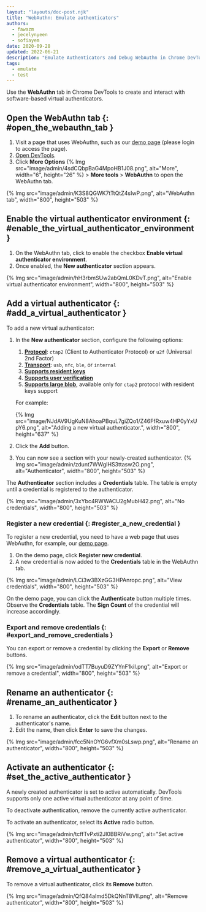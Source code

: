 ```yaml
---
layout: "layouts/doc-post.njk"
title: "WebAuthn: Emulate authenticators"
authors:
  - fawazm
  - jecelynyeen
  - sofiayem
date: 2020-09-28
updated: 2022-06-21
description: "Emulate Authenticators and Debug WebAuthn in Chrome DevTools."
tags:
  - emulate
  - test
---
```


Use the **WebAuthn** tab in Chrome DevTools to create and interact with software-based virtual
authenticators.

## Open the WebAuthn tab {: #open_the_webauthn_tab }

1.  Visit a page that uses WebAuthn, such as our [demo page][1]
    (please login to access the page).
2.  [Open DevTools][2].
3.  Click **More Options** {% Img src="image/admin/4sdCQbpBaG4MpoHB1J08.png", alt="More", width="6", height="26" %} > **More
    tools** > **WebAuthn** to open the WebAuthn tab.

{% Img src="image/admin/K3S8QGWK7tTtQtZ4sIwP.png", alt="WebAuthn tab", width="800", height="503" %}

## Enable the virtual authenticator environment {: #enable_the_virtual_authenticator_environment }

1.  On the WebAuthn tab, click to enable the checkbox **Enable virtual authenticator environment**.
2.  Once enabled, the **New authenticator** section appears.

{% Img src="image/admin/hH3rbmSUw2abQmL0KDvT.png", alt="Enable virtual authenticator environment", width="800", height="503" %}

## Add a virtual authenticator {: #add_a_virtual_authenticator }

To add a new virtual authenticator:

1. In the **New authenticator** section, configure the following options:

   1. [**Protocol**][3]: `ctap2` (Client to Authenticator Protocol) or `u2f` (Universal 2nd Factor)
   1. [**Transport**][4]:   `usb`, `nfc`, `ble`, or `internal`
   1. [**Supports resident keys**][5]
   1. [**Supports user verification**][6]
   1. [**Supports large blob**][7], available only for `ctap2` protocol with resident keys support

   For example:

   {% Img src="image/NJdAV9UgKuN8AhoaPBquL7giZQo1/Z46FfRxuw4HP0yYxUpY6.png", alt="Adding a new virtual authenticator.", width="800", height="637" %}

2. Click the **Add** button.
3. You can now see a section with your newly-created authenticator.
    {% Img src="image/admin/zdunt7WWgIHS3ttasw2O.png", alt="Authenticator", width="800", height="503" %}

The **Authenticator** section includes a **Credentials** table. The table is empty until a
credential is registered to the authenticator.

{% Img src="image/admin/3xYbc4RWWACU2gMubH42.png", alt="No credentials", width="800", height="503" %}

### Register a new credential {: #register_a_new_credential }

To register a new credential, you need to have a web page that uses WebAuthn, for example, our [demo
page][1].

1.  On the demo page, click **Register new credential**.
2.  A new credential is now added to the **Credentials** table in the WebAuthn tab.

{% Img src="image/admin/LCi3w3BXzGG3HPAnropc.png", alt="View credentials", width="800", height="503" %}

On the demo page, you can click the **Authenticate** button multiple times. Observe the
**Credentials** table. The **Sign Count** of the credential will increase accordingly.

### Export and remove credentials {: #export_and_remove_credentials }

You can export or remove a credential by clicking the **Export** or **Remove** buttons.

{% Img src="image/admin/odTT7BuyuD9ZYYnF1kiI.png", alt="Export or remove a credential", width="800", height="503" %}

## Rename an authenticator {: #rename_an_authenticator }

1.  To rename an authenticator, click the **Edit** button next to the authenticator's name.
2.  Edit the name, then click **Enter** to save the changes.

{% Img src="image/admin/fcc5NnOYG6vfXm0sLswp.png", alt="Rename an authenticator", width="800", height="503" %}

## Activate an authenticator {: #set_the_active_authenticator }

A newly created authenticator is set to active automatically. DevTools supports only one active
virtual authenticator at any point of time.

To deactivate authentication, remove the currently active authenticator.

To activate an authenticator, select its **Active** radio button.

{% Img src="image/admin/tcffTvPxti2Jl0BBRiVw.png", alt="Set active authenticator", width="800", height="503" %}

## Remove a virtual authenticator {: #remove_a_virtual_authenticator }

To remove a virtual authenticator, click its **Remove** button.

{% Img src="image/admin/QfQ84aImd5DkQNnT8VlI.png", alt="Remove authenticator", width="800", height="503" %}

[1]: https://try-webauthn.appspot.com
[2]: /docs/devtools/open/
[3]: https://www.w3.org/TR/2019/REC-webauthn-1-20190304/
[4]: https://www.w3.org/TR/2019/REC-webauthn-1-20190304/#dom-publickeycredentialdescriptor-transports
[5]: https://www.w3.org/TR/2019/REC-webauthn-1-20190304/#dom-authenticatorselectioncriteria-requireresidentkey
[6]: https://www.w3.org/TR/2019/REC-webauthn-1-20190304/#userVerificationRequirement
[7]: https://fidoalliance.org/specs/fido-v2.1-ps-20210615/fido-client-to-authenticator-protocol-v2.1-ps-20210615.html#sctn-largeBlobKey-extension
